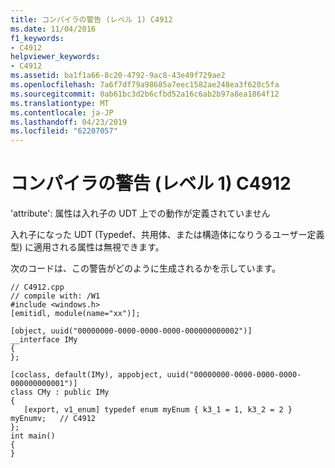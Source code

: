 ```yaml
---
title: コンパイラの警告 (レベル 1) C4912
ms.date: 11/04/2016
f1_keywords:
- C4912
helpviewer_keywords:
- C4912
ms.assetid: ba1f1a66-8c20-4792-9ac8-43e49f729ae2
ms.openlocfilehash: 7a6f7df79a98685a7eec1582ae248ea3f620c5fa
ms.sourcegitcommit: 0ab61bc3d2b6cfbd52a16c6ab2b97a8ea1864f12
ms.translationtype: MT
ms.contentlocale: ja-JP
ms.lasthandoff: 04/23/2019
ms.locfileid: "62207057"
---
```

# <a name="compiler-warning-level-1-c4912"></a>コンパイラの警告 (レベル 1) C4912

'attribute': 属性は入れ子の UDT 上での動作が定義されていません

入れ子になった UDT (Typedef、共用体、または構造体になりうるユーザー定義型) に適用される属性は無視できます。

次のコードは、この警告がどのように生成されるかを示しています。

```
// C4912.cpp
// compile with: /W1
#include <windows.h>
[emitidl, module(name="xx")];

[object, uuid("00000000-0000-0000-0000-000000000002")]
__interface IMy
{
};

[coclass, default(IMy), appobject, uuid("00000000-0000-0000-0000-000000000001")]
class CMy : public IMy
{
   [export, v1_enum] typedef enum myEnum { k3_1 = 1, k3_2 = 2 } myEnumv;   // C4912
};
int main()
{
}
```